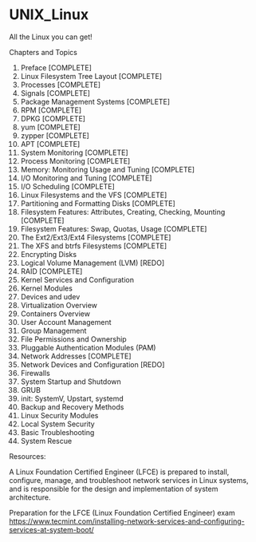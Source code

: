 # UNIX_Linux

All the Linux you can get!

Chapters and Topics

1.	Preface [COMPLETE]
2.	Linux Filesystem Tree Layout [COMPLETE]
3.	Processes [COMPLETE]
4.	Signals [COMPLETE]
5.	Package Management Systems [COMPLETE]
6.	RPM [COMPLETE]
7.	DPKG [COMPLETE]
8.	yum [COMPLETE]
9.	zypper [COMPLETE]
10.	APT [COMPLETE]
11.	System Monitoring [COMPLETE]
12.	Process Monitoring [COMPLETE]
13.	Memory: Monitoring Usage and Tuning [COMPLETE]
14.	I/O Monitoring and Tuning [COMPLETE]
15.	I/O Scheduling [COMPLETE]
16.	Linux Filesystems and the VFS [COMPLETE]
17.	Partitioning and Formatting Disks [COMPLETE]
18.	Filesystem Features: Attributes, Creating, Checking, Mounting [COMPLETE]
19.	Filesystem Features: Swap, Quotas, Usage [COMPLETE]
20.	The Ext2/Ext3/Ext4 Filesystems [COMPLETE]
21.	The XFS and btrfs Filesystems [COMPLETE]
22.	Encrypting Disks
23.	Logical Volume Management (LVM) [REDO]
24.	RAID [COMPLETE]
25.	Kernel Services and Configuration
26.	Kernel Modules
27.	Devices and udev
28.	Virtualization Overview
29.	Containers Overview
30.	User Account Management
31.	Group Management
32.	File Permissions and Ownership
33.	Pluggable Authentication Modules (PAM)
34.	Network Addresses [COMPLETE]
35.	Network Devices and Configuration [REDO]
36.	Firewalls
37.	System Startup and Shutdown
38.	GRUB
39.	init: SystemV, Upstart, systemd
40.	Backup and Recovery Methods
41.	Linux Security Modules
42.	Local System Security
43.	Basic Troubleshooting
44.	System Rescue


Resources:

A Linux Foundation Certified Engineer (LFCE) is prepared to install, configure, manage, and troubleshoot network services in Linux systems, and is responsible for the design and implementation of system architecture.

Preparation for the LFCE (Linux Foundation Certified Engineer) exam
https://www.tecmint.com/installing-network-services-and-configuring-services-at-system-boot/